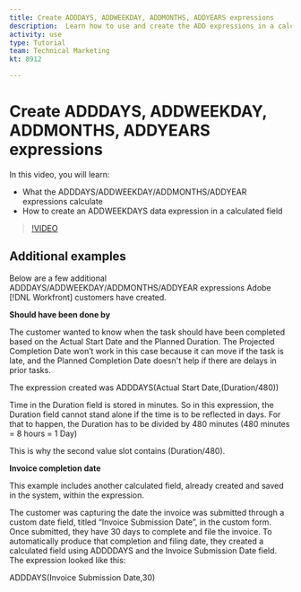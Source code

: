 ```yaml
---
title: Create ADDDAYS, ADDWEEKDAY, ADDMONTHS, ADDYEARS expressions
description:  Learn how to use and create the ADD expressions in a calculated field in Adobe [!DNL Workfront].
activity: use
type: Tutorial
team: Technical Marketing
kt: 8912

---
```

# Create ADDDAYS, ADDWEEKDAY, ADDMONTHS, ADDYEARS expressions

In this video, you will learn:

* What the ADDDAYS/ADDWEEKDAY/ADDMONTHS/ADDYEAR expressions calculate
* How to create an ADDWEEKDAYS data expression in a calculated field

>[!VIDEO](https://video.tv.adobe.com/v/335175/?quality=12)

## Additional examples

Below are a few additional ADDDAYS/ADDWEEKDAY/ADDMONTHS/ADDYEAR expressions Adobe [!DNL Workfront] customers have created.

**Should have been done by**

The customer wanted to know when the task should have been completed based on the Actual Start Date and the Planned Duration. The Projected Completion Date won’t work in this case because it can move if the task is late, and the Planned Completion Date doesn't help if there are delays in prior tasks. 

The expression created was ADDDAYS(Actual Start Date,(Duration/480))

Time in the Duration field is stored in minutes. So in this expression, the Duration field cannot stand alone if the time is to be reflected in days. For that to happen, the Duration has to be divided by 480 minutes (480 minutes = 8 hours = 1 Day)

This is why the second value slot contains (Duration/480).


**Invoice completion date**

This example includes another calculated field, already created and saved in the system, within the expression.

The customer was capturing the date the invoice was submitted through a custom date field, titled “Invoice Submission Date”, in the custom form. Once submitted, they have 30 days to complete and file the invoice. To automatically produce that completion and filing date, they created a calculated field using ADDDDAYS and the Invoice Submission Date field. The expression looked like this:

ADDDAYS(Invoice Submission Date,30)
